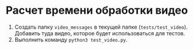 # Расчет времени обработки видео

1. Создать папку `video_messages` в текущей папке (`tests/test_video`). Добавить туда видео, которое будет использоваться для тестов.
2. Выполнить команду `python3 test_video.py`.